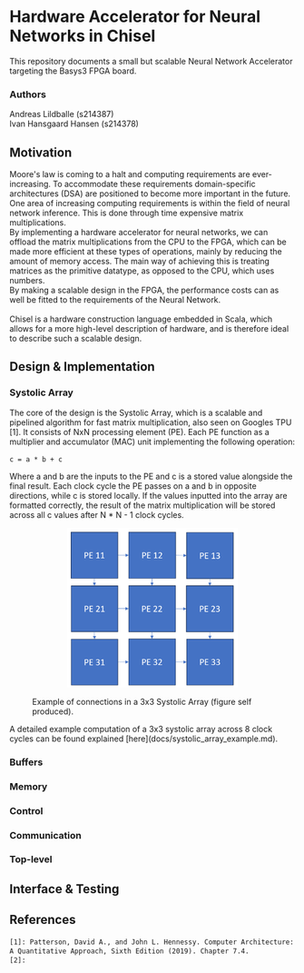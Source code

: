Hardware Accelerator for Neural Networks in Chisel
=======================
This repository documents a small but scalable Neural Network Accelerator targeting the Basys3 FPGA board.

### Authors

Andreas Lildballe (s214387) \
Ivan Hansgaard Hansen (s214378)

## Motivation

<!---
Rewrite
-->
Moore's law is coming to a halt and computing requirements are ever-increasing.
To accommodate these requirements domain-specific architectures (DSA) are positioned to become more important in the
future.
\
One area of increasing computing requirements is within the field of neural network inference.
This is done through time expensive matrix multiplications.
\
By implementing a hardware accelerator for neural networks, we can offload the matrix multiplications from the CPU to
the FPGA, which can be made more efficient at these types of operations, mainly by reducing the amount of memory access.
The main way of achieving this is treating matrices as the primitive datatype, as opposed to the CPU, which uses
numbers.
\
By making a scalable design in the FPGA, the performance costs can as well be fitted to the requirements of the Neural
Network.
\
\
Chisel is a hardware construction language embedded in Scala, which allows for a more high-level description of
hardware, and is therefore ideal to describe such a scalable design.

## Design & Implementation

### Systolic Array

The core of the design is the Systolic Array, which is a scalable and pipelined algorithm for fast matrix
multiplication,
also seen on Googles TPU [1].
It consists of NxN processing element (PE).
Each PE function as a multiplier and accumulator (MAC) unit implementing the following operation:

```
c = a * b + c
```

Where a and b are the inputs to the PE and c is a stored value alongside the final result.
Each clock cycle the PE passes on a and b in opposite directions, while c is stored locally.
If the values inputted into the array are formatted correctly, the result of the matrix multiplication
will be stored across all c values after N * N - 1 clock cycles.


<figure>
    <p align = "center">
        <img src="docs/figures/systolic_array.png" alt="3x3 Systolic Array" width="300" />
        <figcaption>
            Example of connections in a 3x3 Systolic Array (figure self produced).
        </figcaption>
    </p>
</figure>
A detailed example computation of a 3x3 systolic array across 8 clock cycles can be found explained [here](docs/systolic_array_example.md).

### Buffers

### Memory

### Control

### Communication

### Top-level

## Interface & Testing

## References

    [1]: Patterson, David A., and John L. Hennessy. Computer Architecture: A Quantitative Approach, Sixth Edition (2019). Chapter 7.4. 
    [2]: